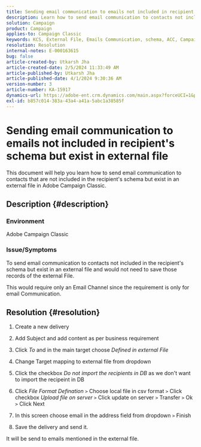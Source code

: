 ```yaml
---
title: Sending email communication to emails not included in recipient's schema but exist in external file
description: Learn how to send email communication to contacts not included in the recipient's schema in Adobe Campaign Classic.
solution: Campaign
product: Campaign
applies-to: Campaign Classic
keywords: KCS, External File, Emails Communication, schema, ACC, Campaign Classic
resolution: Resolution
internal-notes: E-000163615
bug: false
article-created-by: Utkarsh Jha
article-created-date: 2/5/2024 11:33:49 AM
article-published-by: Utkarsh Jha
article-published-date: 4/1/2024 9:30:36 AM
version-number: 3
article-number: KA-15917
dynamics-url: https://adobe-ent.crm.dynamics.com/main.aspx?forceUCI=1&pagetype=entityrecord&etn=knowledgearticle&id=2d30ec6d-1ac4-ee11-9079-6045bd0065f9
exl-id: b857c014-383a-43a4-a41a-5abc1a38585f
---
```

# Sending email communication to emails not included in recipient's schema but exist in external file


This document will help you learn how to send email communication to contacts that are not included in the recipient's schema but exist in an external file in Adobe Campaign Classic.

## Description {#description}


### <b>Environment</b>

Adobe Campaign Classic



### Issue/Symptoms

To send email communication to contacts not included in the recipient's schema but exist in an external file and would not need to save those records of the external File.

This would require only an Email Channel since the requirement is only for email Communication.


## Resolution {#resolution}


1. Create a new delivery


2. Add Subject and add content as per business requirement


3. Click *To* and in the main target choose *Defined in external File*


4. Change Target mapping to external file from dropdown


5. Click the checkbox *Do not import the recipients in DB* as we don't want to import the recipeint in DB


6. Click *File Format Defination* `>`  Choose local file in csv format `>`  Click checkbox *Upload file on server* `>`  Click update on server `>`  Transfer `>`  Ok `>`  Click Next


7. In this screen choose email in the address field from dropdown `>`  Finish


8. Save the delivery and send it.




It will be send to emails mentioned in the external file.
